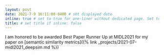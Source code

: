 ```yaml
---
layout: post
date: 2021-7-9 16:11:00-0400 # set displayed date
inline: true # set to true for one-liner without dedicated page. Set to false for dedicated page
title: # set title if inline: false
---
```


I am honored to be awarded Best Paper Runner Up at MIDL2021 for my paper on [semantic similarity metrics]({% link _projects/2021-07-midl2021_deepsim.md %})
